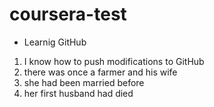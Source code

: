 # coursera-test

 - Learnig GitHub
 1. I know how to push modifications to GitHub
 2. there was once a farmer and his wife
 3. she had been married before
 4. her first husband had died
